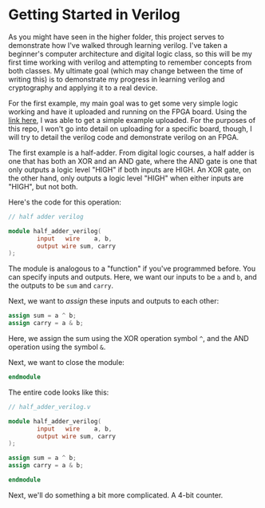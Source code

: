 # Getting Started in Verilog

As you might have seen in the higher folder, this project serves to demonstrate how I've walked through learning verilog. I've taken a beginner's computer architecture and digital logic class, so this will be my first time working with verilog and attempting to remember concepts from both classes. My ultimate goal (which may change between the time of writing this) is to demonstrate my progress in learning verilog and cryptography and applying it to a real device.

For the first example, my main goal was to get some very simple logic working and have it uploaded and running on the FPGA board. Using the [link here](https://verilogguide.readthedocs.io/en/latest/verilog/firstproject.html#introduction), I was able to get a simple example uploaded. For the purposes of this repo, I won't go into detail on uploading for a specific board, though, I will try to detail the verilog code and demonstrate verilog on an FPGA.

The first example is a half-adder. From digital logic courses, a half adder is one that has both an XOR and an AND gate, where the AND gate is one that only outputs a logic level "HIGH" if both inputs are HIGH. An XOR gate, on the other hand, only outputs a logic level "HIGH" when either inputs are "HIGH", but not both.

Here's the code for this operation:

```verilog
// half adder verilog

module half_adder_verilog(
		input	wire	a, b,
		output wire sum, carry
);
```

The module is analogous to a "function" if you've programmed before. You can specify inputs and outputs. Here, we want our inputs to be ```a``` and ```b```, and the outputs to be ```sum``` and ```carry```.

Next, we want to *assign* these inputs and outputs to each other:
```verilog
assign sum = a ^ b;
assign carry = a & b;
```

Here, we assign the sum using the XOR operation symbol ```^```, and the AND operation using the symbol ```&```.

Next, we want to close the module:

```verilog
endmodule
```

The entire code looks like this:
```verilog
// half_adder_verilog.v

module half_adder_verilog(
		input	wire	a, b,
		output wire sum, carry
);

assign sum = a ^ b;
assign carry = a & b;

endmodule
```

Next, we'll do something a bit more complicated. A 4-bit counter.